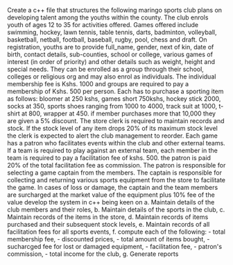 Create a c++ file that structures the following
maringo sports club plans on developing talent among the youths within the county. The club enrols youth of ages 12 to 35 for activities offered. Games offered include swimming, hockey, lawn tennis, table tennis, darts, badminton, volleyball, basketball, netball, football, baseball, rugby, pool, chess and draft.  On registration, youths are to provide full_name, gender, next of kin, date of birth, contact details, sub-counties, school or college, various games of interest (in order of priority) and other details such as weight, height and special needs. They can be enrolled as a group through their school, colleges or religious org and may also enrol as individuals. The individual membership fee is Kshs. 1000 and groups are required to pay a membership of Kshs. 500 per person. Each has to purchase a sporting item as follows: bloomer at 250 kshs, games short 750kshs, hockey stick 2000, socks at 350, sports shoes ranging from 1000 to 4000, track suit at 1000, t-shirt at 800, wrapper at 450.  if member purchases more that 10,000 they are given a 5% discount. The store clerk is required to maintain records  and stock. If the stock level of any item drops 20% of its maximum stock level the clerk is expected to alert the club management to reorder. Each game has a patron who facilitates events within the club and other external teams. If a team is required to play against an external team, each member in the team is required to pay a facilitation fee of kshs. 500. the patron is paid 20% of the total facilitation fee as commission. The patron is responsible for selecting a game captain from the members. The captain is responsible for collecting and returning various sports equipment from the store to facilitate the game. In cases of loss or damage, the captain and the team members are surcharged at the market value of the equipment plus 10% fee of the value
develop the system in c++ being keen on a. Maintain details of the club members and their roles, b. Maintain details of the sports in the club, c. Maintain records of the items in the store, d. Maintain records of items purchased and their subsequent stock levels, e. Maintain records of all facilitation fees for all sports events, f. compute each of the following: - total membership fee, - discounted prices, - total amount of items bought, - sucharcged fee for lost or damaged equipment, - facilitation fee, - patron's commission, - total income for the club, g. Generate reports
